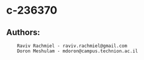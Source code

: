 # c-236370
## 	Authors: 
 		Raviv Rachmiel - raviv.rachmiel@gmail.com
	 	Doron Meshulam - mdoron@campus.technion.ac.il

